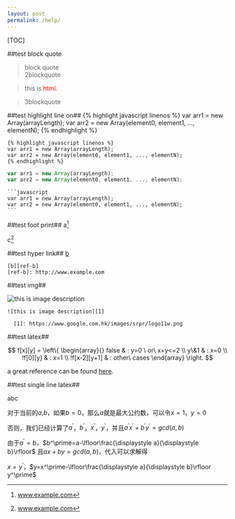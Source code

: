 ```yaml
---
layout: post
permalink: /help/
---
```


[TOC]

##test block quote
>block quote <br/> 2blockquote

>this is <font style="color:red">html</font>.

>3blockquote


##test highlight line on##
{% highlight javascript linenos %}
var arr1 = new Array(arrayLength);
var arr2 = new Array(element0, element1, ..., elementN);
{% endhighlight %}

    {% highlight javascript linenos %}
    var arr1 = new Array(arrayLength);
    var arr2 = new Array(element0, element1, ..., elementN);
    {% endhighlight %}

```javascript
var arr1 = new Array(arrayLength);
var arr2 = new Array(element0, element1, ..., elementN);
```

    ```javascript
    var arr1 = new Array(arrayLength);
    var arr2 = new Array(element0, element1, ..., elementN);
    ```

##test foot print##
a[^ref-a]

 [^ref-a]: www.example.com

c[^ref-c]

  [^ref-c]:  www.example.com


##test hyper link##
[b][ref-b]

 [ref-b]: http://www.example.com

    [b][ref-b]
    [ref-b]: http://www.example.com


##test img##


![this is image description][1]

  [1]: https://www.google.com.hk/images/srpr/logo11w.png

```
![this is image description][1]

  [1]: https://www.google.com.hk/images/srpr/logo11w.png
```

##test latex##

$$
f[x][y] = \left\{
  \begin{array}{}
    false & : y=0 \ or\ x+y<=2 \\
    y\&1 & : x=0 \\
    !f[0][y] & : x=1 \\
    !f[x-2][y+1] & : other\ cases
  \end{array}
\right.
$$

a great reference can be found [here](http://en.wikibooks.org/wiki/LaTeX/Advanced_Mathematics).

##test single line latex##

abc

对于当前的$a$,$b$，如果$b=0$，那么$a$就是最大公约数，可以令$x=1$，$y=0$

否则，我们已经计算了$a^\prime$，$b^\prime$，$x^\prime$，$y^\prime$，并且$a^\prime x^\prime +b^\prime y^\prime =gcd(a,b)$

由于$a^\prime=b$，$b^\prime=a-\lfloor\frac{\displaystyle a}{\displaystyle b}\rfloor$
且$ax+by=gcd(a,b)$，代入可以求解得

$x=y^\prime$，$y=x^\prime-\lfloor\frac{\displaystyle a}{\displaystyle b}\rfloor y^\prime$

